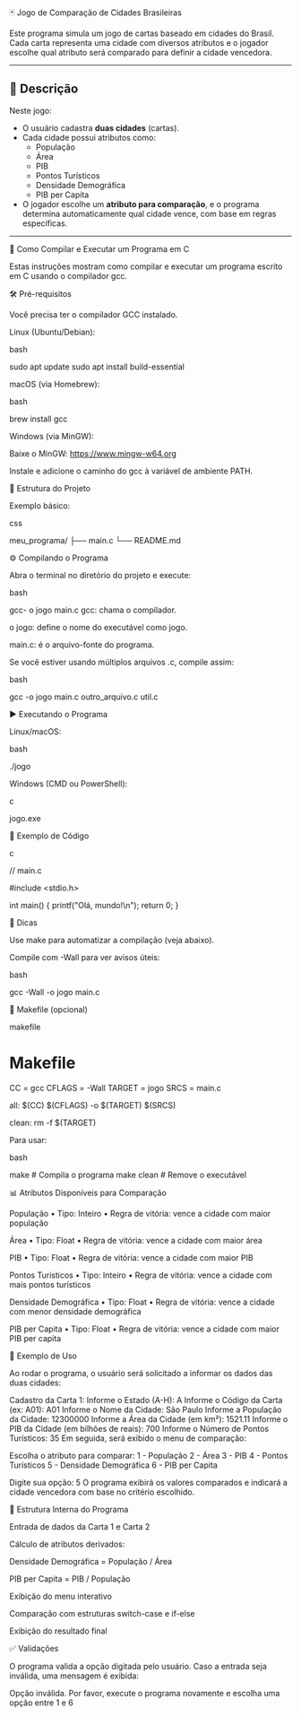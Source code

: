 🃏 Jogo de Comparação de Cidades Brasileiras

Este programa simula um jogo de cartas baseado em cidades do Brasil.  
Cada carta representa uma cidade com diversos atributos e o jogador escolhe qual atributo será comparado para definir a cidade vencedora.

---

## 📌 Descrição

Neste jogo:

- O usuário cadastra **duas cidades** (cartas).
- Cada cidade possui atributos como:
  - População
  - Área
  - PIB
  - Pontos Turísticos
  - Densidade Demográfica
  - PIB per Capita
- O jogador escolhe um **atributo para comparação**, e o programa determina automaticamente qual cidade vence, com base em regras específicas.

---

🚀 Como Compilar e Executar um Programa em C

Estas instruções mostram como compilar e executar um programa escrito em C usando o compilador gcc.

🛠️ Pré-requisitos

Você precisa ter o compilador GCC instalado.

Linux (Ubuntu/Debian):

bash

sudo apt update
sudo apt install build-essential

macOS (via Homebrew):

bash

brew install gcc

Windows (via MinGW):

Baixe o MinGW: https://www.mingw-w64.org

Instale e adicione o caminho do gcc à variável de ambiente PATH.

📁 Estrutura do Projeto

Exemplo básico:

css

meu_programa/
├── main.c
└── README.md

⚙️ Compilando o Programa

Abra o terminal no diretório do projeto e execute:

bash

gcc- o jogo main.c
gcc: chama o compilador.

o jogo: define o nome do executável como jogo.

main.c: é o arquivo-fonte do programa.

Se você estiver usando múltiplos arquivos .c, compile assim:

bash

gcc -o jogo main.c outro_arquivo.c util.c

▶️ Executando o Programa

Linux/macOS:

bash

./jogo

Windows (CMD ou PowerShell):

c

jogo.exe

🧪 Exemplo de Código

c

// main.c

#include <stdio.h>

int main() {
    printf("Olá, mundo!\n");
    return 0;
}

📝 Dicas

Use make para automatizar a compilação (veja abaixo).

Compile com -Wall para ver avisos úteis:

bash

gcc -Wall -o jogo main.c

🔧 Makefile (opcional)

makefile

# Makefile
CC = gcc
CFLAGS = -Wall
TARGET = jogo
SRCS = main.c

all:
	$(CC) $(CFLAGS) -o $(TARGET) $(SRCS)

clean:
	rm -f $(TARGET)
 
Para usar:

bash

make      # Compila o programa
make clean  # Remove o executável

📊 Atributos Disponíveis para Comparação

População
• Tipo: Inteiro
• Regra de vitória: vence a cidade com maior população

Área
• Tipo: Float
• Regra de vitória: vence a cidade com maior área

PIB
• Tipo: Float
• Regra de vitória: vence a cidade com maior PIB

Pontos Turísticos
• Tipo: Inteiro
• Regra de vitória: vence a cidade com mais pontos turísticos

Densidade Demográfica
• Tipo: Float
• Regra de vitória: vence a cidade com menor densidade demográfica

PIB per Capita
• Tipo: Float
• Regra de vitória: vence a cidade com maior PIB per capita

🧪 Exemplo de Uso

Ao rodar o programa, o usuário será solicitado a informar os dados das duas cidades:

Cadastro da Carta 1:
Informe o Estado (A-H): A
Informe o Código da Carta (ex: A01): A01
Informe o Nome da Cidade: São Paulo
Informe a População da Cidade: 12300000
Informe a Área da Cidade (em km²): 1521.11
Informe o PIB da Cidade (em bilhões de reais): 700
Informe o Número de Pontos Turísticos: 35
Em seguida, será exibido o menu de comparação:

Escolha o atributo para comparar:
1 - População
2 - Área
3 - PIB
4 - Pontos Turísticos
5 - Densidade Demográfica
6 - PIB per Capita

Digite sua opção: 5
O programa exibirá os valores comparados e indicará a cidade vencedora com base no critério escolhido.

🧱 Estrutura Interna do Programa

Entrada de dados da Carta 1 e Carta 2

Cálculo de atributos derivados:

Densidade Demográfica = População / Área

PIB per Capita = PIB / População

Exibição do menu interativo

Comparação com estruturas switch-case e if-else

Exibição do resultado final

✅ Validações

O programa valida a opção digitada pelo usuário.
Caso a entrada seja inválida, uma mensagem é exibida:

Opção inválida. Por favor, execute o programa novamente e escolha uma opção entre 1 e 6
